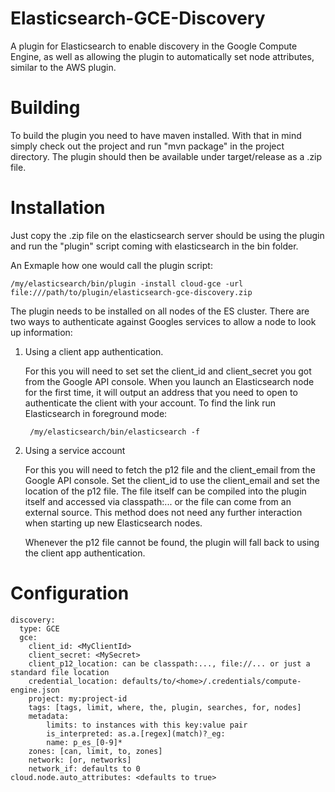 Elasticsearch-GCE-Discovery
===========================

A plugin for Elasticsearch to enable discovery in the Google Compute Engine, as well as allowing the plugin to automatically set node attributes, similar to the AWS plugin.

# Building

To build the plugin you need to have maven installed. With that in mind simply check out the project and run "mvn package" in the project directory. The plugin should then be available under target/release as a .zip file.

# Installation

Just copy the .zip file on the elasticsearch server should be using the plugin and run the "plugin" script coming with elasticsearch in the bin folder.

An Exmaple how one would call the plugin script:

	/my/elasticsearch/bin/plugin -install cloud-gce -url file:///path/to/plugin/elasticsearch-gce-discovery.zip

The plugin needs to be installed on all nodes of the ES cluster.
There are two ways to authenticate against Googles services to allow a node to look up information:

1. Using a client app authentication.	

    For this you will need to set set the client_id and client_secret you got from the Google API console. When you launch an Elasticsearch node for the first time, it will output an address that you need to open to authenticate the client with your account. To find the link run Elasticsearch in foreground mode:

        /my/elasticsearch/bin/elasticsearch -f
	
2. Using a service account

    For this you will need to fetch the p12 file and the client_email from the Google API console. Set the client_id to use the client_email and set the location of the p12 file. The file itself can be compiled into the plugin itself and accessed via classpath:... or the file can come from an external source. This method does not need any further interaction when starting up new Elasticsearch nodes.

    Whenever the p12 file cannot be found, the plugin will fall back to using the client app authentication.

# Configuration

	discovery:
	  type: GCE
	  gce:
	    client_id: <MyClientId>
	    client_secret: <MySecret>
	    client_p12_location: can be classpath:..., file://... or just a standard file location
	    credential_location: defaults/to/<home>/.credentials/compute-engine.json
	    project: my:project-id
	    tags: [tags, limit, where, the, plugin, searches, for, nodes]
	    metadata:
	    	limits: to instances with this key:value pair
	    	is_interpreted: as.a.[regex](match)?_eg:
	    	name: p_es_[0-9]*
	    zones: [can, limit, to, zones]
	    network: [or, networks]
	    network_if: defaults to 0
	cloud.node.auto_attributes: <defaults to true>
